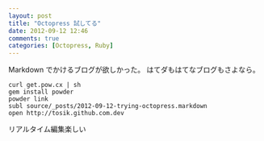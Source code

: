 ```yaml
---
layout: post
title: "Octopress 試してる"
date: 2012-09-12 12:46
comments: true
categories: [Octopress, Ruby]
---
```


Markdown でかけるブログが欲しかった。
はてダもはてなブログもさよなら。

    curl get.pow.cx | sh
    gem install powder
    powder link
    subl source/_posts/2012-09-12-trying-octopress.markdown
    open http://tosik.github.com.dev

リアルタイム編集楽しい